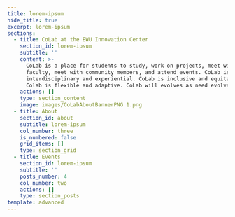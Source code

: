 ```yaml
---
title: lorem-ipsum
hide_title: true
excerpt: lorem-ipsum
sections:
  - title: CoLab at the EWU Innovation Center
    section_id: lorem-ipsum
    subtitle: ''
    content: >-
      CoLab is a place for students to study, work on projects, meet with
      faculty, meet with community members, and attend events. CoLab is
      interdisciplinary and experiential. CoLab is inclusive and equitable.
      Colab is flexible and adaptive. CoLab will evolves as need evolves.
    actions: []
    type: section_content
    image: images/CoLabAboutBannerPNG 1.png
  - title: About
    section_id: about
    subtitle: lorem-ipsum
    col_number: three
    is_numbered: false
    grid_items: []
    type: section_grid
  - title: Events
    section_id: lorem-ipsum
    subtitle: ''
    posts_number: 4
    col_number: two
    actions: []
    type: section_posts
template: advanced
---
```

